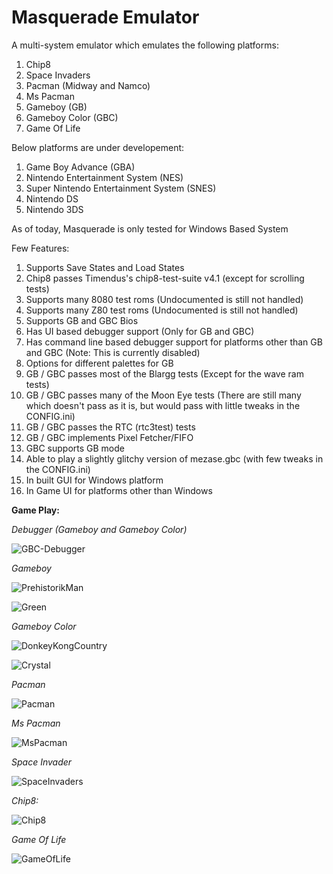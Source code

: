 # Masquerade Emulator

A multi-system emulator which emulates the following platforms:
1) Chip8
2) Space Invaders
3) Pacman (Midway and Namco)
4) Ms Pacman
5) Gameboy (GB)
6) Gameboy Color (GBC)
7) Game Of Life

Below platforms are under developement:
1) Game Boy Advance (GBA)
2) Nintendo Entertainment System (NES)
3) Super Nintendo Entertainment System (SNES)
4) Nintendo DS
5) Nintendo 3DS

As of today, Masquerade is only tested for Windows Based System

Few Features:
1) Supports Save States and Load States
2) Chip8 passes Timendus's  chip8-test-suite v4.1 (except for scrolling tests)
3) Supports many 8080 test roms (Undocumented is still not handled)
4) Supports many Z80 test roms (Undocumented is still not handled)
5) Supports GB and GBC Bios
6) Has UI based debugger support (Only for GB and GBC)
7) Has command line based debugger support for platforms other than GB and GBC (Note: This is currently disabled)
8) Options for different palettes for GB
9) GB / GBC passes most of the Blargg tests (Except for the wave ram tests)
10) GB / GBC passes many of the Moon Eye tests (There are still many which doesn't pass as it is, but would pass with little tweaks in the CONFIG.ini)
11) GB / GBC passes the RTC (rtc3test) tests
12) GB / GBC implements Pixel Fetcher/FIFO
13) GBC supports GB mode
14) Able to play a slightly glitchy version of mezase.gbc (with few tweaks in the CONFIG.ini) 
15) In built GUI for Windows platform
16) In Game UI for platforms other than Windows

**Game Play:**

_Debugger (Gameboy and Gameboy Color)_

![GBC-Debugger](https://github.com/Kotambail-Hegde/Masquerade-Emulator/assets/29670073/50e26ee3-abd8-432a-bbaa-0ca8891fc892)

_Gameboy_

![PrehistorikMan](https://github.com/Kotambail-Hegde/Masquerade-Emulator/assets/29670073/8819c689-b3ad-444e-bece-d43a993e05b7)

![Green](https://github.com/Kotambail-Hegde/Masquerade-Emulator/assets/29670073/519c7f6e-ebb1-4e60-b677-d860ffb0f8a1)

_Gameboy Color_

![DonkeyKongCountry](https://github.com/Kotambail-Hegde/Masquerade-Emulator/assets/29670073/3d6bfb58-ae88-4b66-b299-ef20faf67112)

![Crystal](https://github.com/Kotambail-Hegde/Masquerade-Emulator/assets/29670073/3b318907-dc70-4488-8552-729b98504603)

_Pacman_

![Pacman](https://github.com/Kotambail-Hegde/Masquerade-Emulator/assets/29670073/81b421c4-bb53-4985-ae15-90d8dd572b5a)

_Ms Pacman_

![MsPacman](https://github.com/Kotambail-Hegde/Masquerade-Emulator/assets/29670073/b55f29d8-fcfb-4d5b-b30c-fb9b8afe0e35)

_Space Invader_

![SpaceInvaders](https://github.com/Kotambail-Hegde/Masquerade-Emulator/assets/29670073/afac2f45-75e0-4a24-b087-1499360cf703)

_Chip8:_

![Chip8](https://github.com/Kotambail-Hegde/Masquerade-Emulator/assets/29670073/f162afa0-733e-4d4f-8fdf-7a907cb878e2)

_Game Of Life_

![GameOfLife](https://github.com/Kotambail-Hegde/Masquerade-Emulator/assets/29670073/44bd5adf-bbe5-4edc-a47a-eff03cc8faae)





